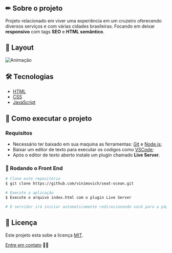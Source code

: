 ## ✏ Sobre o projeto
Projeto relacionado em viver uma experiência em um cruzeiro oferecendo diversos serviços e com várias cidades brasileiras. Focando em deixar **responsivo** com tags **SEO** e **HTML semântico**.

## 🎨 Layout
![Animação](https://user-images.githubusercontent.com/61718764/163426878-97baaeda-d9af-4efb-aed8-d0e7ae32e322.gif)


## 🛠 Tecnologias
- [HTML](https://www.w3schools.com/html/)
- [CSS](https://www.w3schools.com/css/default.asp)
- [JavaScript](https://www.w3schools.com/js/)

## 🚀 Como executar o projeto
### Requisitos
- Necessário ter baixado em sua maquina as ferramentas: [Git](https://nodejs.org/en/) e [Node.js](https://nodejs.org/en/);
- Baixar um editor de texto para executar os codigos como [VSCode](https://code.visualstudio.com/);
- Após o editor de texto aberto instale um plugin chamado **Live Server**.

### 🎲 Rodando o Front End
```bash
# Clone este repositório
$ git clone https://github.com/vinimovich/seat-ocean.git

# Execute a aplicação
$ Execute o arquivo index.html com o plugin Live Server

# O servidor irá iniciar automaticamente redirecionando você para a página.
```
 
## 📝 Licença
Este projeto esta sobe a licença [MIT]().

[Entre em contato](https://www.linkedin.com/in/vinimovich/) 👋🏽

